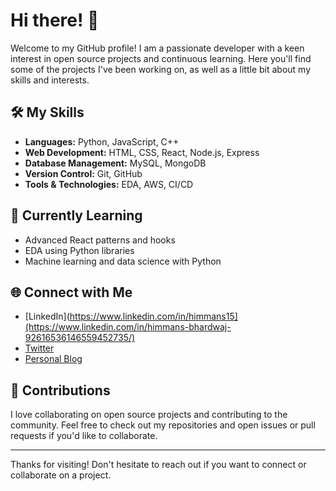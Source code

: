 # Hi there! 👋

Welcome to my GitHub profile! I am a passionate developer with a keen interest in open source projects and continuous learning. Here you'll find some of the projects I've been working on, as well as a little bit about my skills and interests.

## 🛠️ My Skills

- **Languages:** Python, JavaScript, C++
- **Web Development:** HTML, CSS, React, Node.js, Express
- **Database Management:** MySQL, MongoDB
- **Version Control:** Git, GitHub
- **Tools & Technologies:** EDA, AWS, CI/CD

## 🌱 Currently Learning

- Advanced React patterns and hooks
- EDA using Python libraries
- Machine learning and data science with Python


## 🌐 Connect with Me

- [LinkedIn](https://www.linkedin.com/in/himmans15](https://www.linkedin.com/in/himmans-bhardwaj-92616536146559452735/)
- [Twitter](https://twitter.com/himmans15)
- [Personal Blog](https://himmans15.github.io/blog)



## 🤝 Contributions

I love collaborating on open source projects and contributing to the community. Feel free to check out my repositories and open issues or pull requests if you'd like to collaborate.

---

Thanks for visiting! Don't hesitate to reach out if you want to connect or collaborate on a project.

